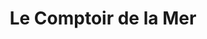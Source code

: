 ---
title: "Le Comptoir de la Mer"
url: /noirmoutier-en-lile/le-comptoir-de-la-mer/
shop: vêtements
---